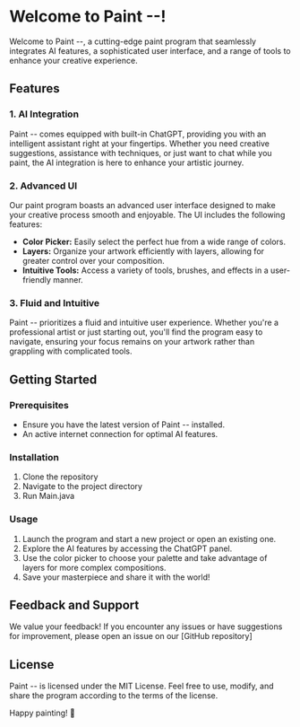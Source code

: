 
# Welcome to Paint --!

Welcome to Paint --, a cutting-edge paint program that seamlessly integrates AI features, a sophisticated user interface, and a range of tools to enhance your creative experience.

## Features

### 1. AI Integration

Paint -- comes equipped with built-in ChatGPT, providing you with an intelligent assistant right at your fingertips. Whether you need creative suggestions, assistance with techniques, or just want to chat while you paint, the AI integration is here to enhance your artistic journey.

### 2. Advanced UI

Our paint program boasts an advanced user interface designed to make your creative process smooth and enjoyable. The UI includes the following features:

-   **Color Picker:** Easily select the perfect hue from a wide range of colors.
-   **Layers:** Organize your artwork efficiently with layers, allowing for greater control over your composition.
-   **Intuitive Tools:** Access a variety of tools, brushes, and effects in a user-friendly manner.

### 3. Fluid and Intuitive

Paint -- prioritizes a fluid and intuitive user experience. Whether you're a professional artist or just starting out, you'll find the program easy to navigate, ensuring your focus remains on your artwork rather than grappling with complicated tools.

## Getting Started

### Prerequisites

-   Ensure you have the latest version of Paint -- installed.
-   An active internet connection for optimal AI features.

### Installation

1.  Clone the repository
2.  Navigate to the project directory
3.  Run Main.java

### Usage

1.  Launch the program and start a new project or open an existing one.
2.  Explore the AI features by accessing the ChatGPT panel.
3.  Use the color picker to choose your palette and take advantage of layers for more complex compositions.
4.  Save your masterpiece and share it with the world!

## Feedback and Support

We value your feedback! If you encounter any issues or have suggestions for improvement, please open an issue on our [GitHub repository]

## License

Paint -- is licensed under the MIT License. Feel free to use, modify, and share the program according to the terms of the license.

Happy painting! 🎨